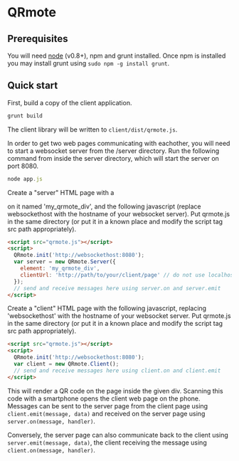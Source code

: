 QRmote
======

Prerequisites
-------------

You will need [node](http://www.nodejs.org) (v0.8+), npm and grunt installed. Once npm is installed you may install grunt using `sudo npm -g install grunt`.

Quick start
-----------

First, build a copy of the client application.

```bash
grunt build
```

The client library will be written to `client/dist/qrmote.js`.

In order to get two web pages communicating with eachother, you will need to start a websocket server from the /server directory. Run the
following command from inside the server directory, which will start the server on port 8080.

```javascript
node app.js
```

Create a "server" HTML page with a <div> on it named 'my_qrmote_div', and the following javascript (replace websockethost with the hostname
of your websocket server). Put qrmote.js in the same directory (or put it in a known place and modify the script tag src path appropriately).

```html
<script src="qrmote.js"></script>
<script>
  QRmote.init('http://websockethost:8080');
  var server = new QRmote.Server({
    element: 'my_qrmote_div',
    clientUrl: 'http://path/to/your/client/page' // do not use localhost here - otherwise it will not work on the phone
  });
  // send and receive messages here using server.on and server.emit
</script>
```

Create a "client" HTML page with the following javascript, replacing 'websockethost' with the hostname of your websocket server.
Put qrmote.js in the same directory (or put it in a known place and modify the script tag src path appropriately).

```html
<script src="qrmote.js"></script>
<script>
  QRmote.init('http://websockethost:8080');
  var client = new QRmote.Client();
  // send and receive messages here using client.on and client.emit
</script>
```

This will render a QR code on the page inside the given div. Scanning this code with a smartphone opens the client web page on the phone.
Messages can be sent to the server page from the client page using `client.emit(message, data)` and received on the server page using
`server.on(message, handler)`.

Conversely, the server page can also communicate back to the client using `server.emit(message, data)`, the client receiving the message
using `client.on(message, handler)`.